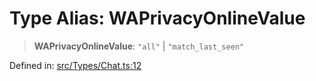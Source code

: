 # Type Alias: WAPrivacyOnlineValue

> **WAPrivacyOnlineValue**: `"all"` \| `"match_last_seen"`

Defined in: [src/Types/Chat.ts:12](https://github.com/Fokusdotid/bail/blob/8b525f9ebcc20cb9acd0f880b6ad58976e38b117/src/Types/Chat.ts#L12)
